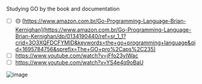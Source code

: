 Studying GO by the book and documentation

- [ ] 🟡 [https://www.amazon.com.br/Go-Programming-Language-Brian-Kernighan](https://www.amazon.com.br/Go-Programming-Language-Brian-Kernighan/dp/0134190440/ref=sr_1_1?crid=3O3XQFDCFYMID&keywords=the+go+programming+language&qid=1695784756&sprefix=The+GO+pro%2Caps%2C235)
- [ ] https://www.youtube.com/watch?v=jFfo23yIWac
- [ ] https://www.youtube.com/watch?v=YS4e4q9oBaU

![image](https://github.com/wilsonneto-dev/The_Go_Programming_Language_Notes/assets/20674439/83878282-193a-4f89-b15e-9ff2a82bbbf0)
